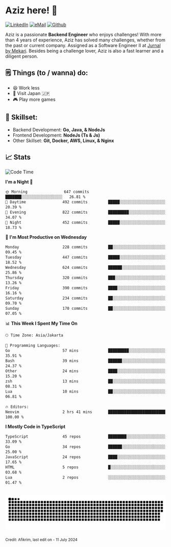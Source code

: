 # Aziz here! 👋

[![LinkedIn](https://img.shields.io/static/v1?message=afikrim&logo=linkedin&label=&color=0077B5&logoColor=white&labelColor=&style=for-the-badge)](https://www.linkedin.com/in/afikrim)
[![eMail](https://img.shields.io/static/v1?message=afikrim10@gmail.com&logo=gmail&label=&color=D14836&logoColor=white&labelColor=&style=for-the-badge)](mailto:afikrim10@gmail.com)
[![Github](https://komarev.com/ghpvc/?username=afikrim&label=Visitors&style=for-the-badge)](https://www.github.com/afikrim)

<!--Introduction-->
Aziz is a passionate **Backend Engineer** who enjoys challenges! With more than 4 years of experience, Aziz has solved many challenges, whether from the past or current company. Assigned as a Software Engineer II at [Jurnal by Mekari](https://jurnal.id). Besides being a challenge lover, Aziz is also a fast learner and a diligent person.

<!--Things TODO-->
## 🗒️ Things (to / wanna) do:

- 😆 Work less
- 🚀 Visit Japan 🇯🇵
- 🎮 Play more games

<!--Skillset-->
## 🏅 Skillset:

- Backend Development: **Go, Java, & NodeJs**
- Frontend Development: **NodeJs (Ts & Js)**
- Other Skillset: **Git, Docker, AWS, Linux, & Nginx**

## 📈 Stats  

<!--START_SECTION:waka-->
![Code Time](http://img.shields.io/badge/Code%20Time-1%2C982%20hrs%2022%20mins-blue)

**I'm a Night 🦉** 

```text
🌞 Morning                647 commits         ███████░░░░░░░░░░░░░░░░░░   26.81 % 
🌆 Daytime                492 commits         █████░░░░░░░░░░░░░░░░░░░░   20.39 % 
🌃 Evening                822 commits         █████████░░░░░░░░░░░░░░░░   34.07 % 
🌙 Night                  452 commits         █████░░░░░░░░░░░░░░░░░░░░   18.73 % 
```
📅 **I'm Most Productive on Wednesday** 

```text
Monday                   228 commits         ██░░░░░░░░░░░░░░░░░░░░░░░   09.45 % 
Tuesday                  447 commits         █████░░░░░░░░░░░░░░░░░░░░   18.52 % 
Wednesday                624 commits         ██████░░░░░░░░░░░░░░░░░░░   25.86 % 
Thursday                 320 commits         ███░░░░░░░░░░░░░░░░░░░░░░   13.26 % 
Friday                   390 commits         ████░░░░░░░░░░░░░░░░░░░░░   16.16 % 
Saturday                 234 commits         ██░░░░░░░░░░░░░░░░░░░░░░░   09.70 % 
Sunday                   170 commits         ██░░░░░░░░░░░░░░░░░░░░░░░   07.05 % 
```


📊 **This Week I Spent My Time On** 

```text
🕑︎ Time Zone: Asia/Jakarta

💬 Programming Languages: 
Go                       57 mins             █████████░░░░░░░░░░░░░░░░   35.91 % 
Bash                     39 mins             ██████░░░░░░░░░░░░░░░░░░░   24.37 % 
Other                    24 mins             ████░░░░░░░░░░░░░░░░░░░░░   15.20 % 
zsh                      13 mins             ██░░░░░░░░░░░░░░░░░░░░░░░   08.31 % 
Lua                      10 mins             ██░░░░░░░░░░░░░░░░░░░░░░░   06.81 % 

🔥 Editors: 
Neovim                   2 hrs 41 mins       █████████████████████████   100.00 % 
```

**I Mostly Code in TypeScript** 

```text
TypeScript               45 repos            ████████░░░░░░░░░░░░░░░░░   33.09 % 
Go                       34 repos            ██████░░░░░░░░░░░░░░░░░░░   25.00 % 
JavaScript               24 repos            ████░░░░░░░░░░░░░░░░░░░░░   17.65 % 
HTML                     5 repos             █░░░░░░░░░░░░░░░░░░░░░░░░   03.68 % 
Lua                      2 repos             ░░░░░░░░░░░░░░░░░░░░░░░░░   01.47 % 
```




<!--END_SECTION:waka-->


<br clear="both">

<div align="center">
  <img src="https://raw.githubusercontent.com/afikrim/afikrim/output/snake.svg" alt="Snake animation" />
</div>


<sub>Credit: Afikrim, last edit on - 11 July 2024</sub>
